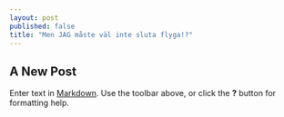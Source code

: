 ```yaml
---
layout: post
published: false
title: "Men JAG måste väl inte sluta flyga!?"
---
```


## A New Post

Enter text in [Markdown](http://daringfireball.net/projects/markdown/). Use the toolbar above, or click the **?** button for formatting help.
